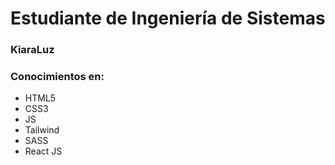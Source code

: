 ﻿<h1>Estudiante de Ingeniería de Sistemas</h1>
<h3>KiaraLuz</h3>
<h3>Conocimientos en: </h3>
<ul>
  <li>HTML5</li>
  <li>CSS3</li>
  <li>JS</li>
  <li>Tailwind</li>
  <li>SASS</li>
  <li>React JS</li> 
</ul>
